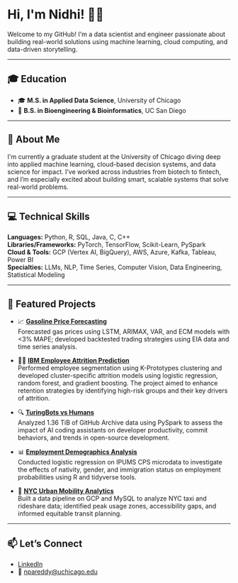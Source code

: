 # Hi, I'm Nidhi! 👩‍💻

Welcome to my GitHub! I'm a data scientist and engineer passionate about building real-world solutions using machine learning, cloud computing, and data-driven storytelling.

---

## 🎓 Education

- 🎓 **M.S. in Applied Data Science**, University of Chicago 
- 🧬 **B.S. in Bioengineering & Bioinformatics**, UC San Diego 

---

## 🧠 About Me

I'm currently a graduate student at the University of Chicago diving deep into applied machine learning, cloud-based decision systems, and data science for impact. I’ve worked across industries from biotech to fintech, and I’m especially excited about building smart, scalable systems that solve real-world problems.

---

## 💻 Technical Skills

**Languages:** Python, R, SQL, Java, C, C++  
**Libraries/Frameworks:** PyTorch, TensorFlow, Scikit-Learn, PySpark  
**Cloud & Tools:** GCP (Vertex AI, BigQuery), AWS, Azure, Kafka, Tableau, Power BI  
**Specialties:** LLMs, NLP, Time Series, Computer Vision, Data Engineering, Statistical Modeling

---

## 🚀 Featured Projects

- 📈 [**Gasoline Price Forecasting**](https://github.com/nidhipareddy/Crude-Gasoline-Dynamics)  
  Forecasted gas prices using LSTM, ARIMAX, VAR, and ECM models with <3% MAPE; developed backtested trading strategies using EIA data and time series analysis.
  
- 👩‍💼 [**IBM Employee Attrition Prediction**](https://github.com/nidhipareddy/ml1_finalproject)  
  Performed employee segmentation using K-Prototypes clustering and developed cluster-specific attrition models using logistic regression, random forest, and gradient boosting. The project aimed to enhance retention strategies by identifying high-risk groups and their key drivers of attrition.

- 🔍 [**TuringBots vs Humans**](https://github.com/nidhipareddy/turingbots-vs-humans)  
  Analyzed 1.36 TiB of GitHub Archive data using PySpark to assess the impact of AI coding assistants on developer productivity, commit behaviors, and trends in open-source development.

- 📊 [**Employment Demographics Analysis**](https://github.com/nidhipareddy/employment-demographics-analysis)  
  Conducted logistic regression on IPUMS CPS microdata to investigate the effects of nativity, gender, and immigration status on employment probabilities using R and tidyverse tools.

- 🗽 [**NYC Urban Mobility Analytics**](https://github.com/nidhipareddy/nyc-urban-mobility-analytics)  
  Built a data pipeline on GCP and MySQL to analyze NYC taxi and rideshare data; identified peak usage zones, accessibility gaps, and informed equitable transit planning.

---

## 📫 Let’s Connect

- [LinkedIn](https://www.linkedin.com/in/nidhi-pareddy-61026b249/)
- 📧 npareddy@uchicago.edu  
